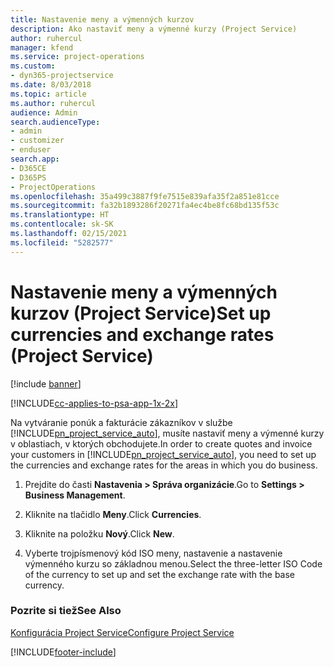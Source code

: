 ```yaml
---
title: Nastavenie meny a výmenných kurzov
description: Ako nastaviť meny a výmenné kurzy (Project Service)
author: ruhercul
manager: kfend
ms.service: project-operations
ms.custom:
- dyn365-projectservice
ms.date: 8/03/2018
ms.topic: article
ms.author: ruhercul
audience: Admin
search.audienceType:
- admin
- customizer
- enduser
search.app:
- D365CE
- D365PS
- ProjectOperations
ms.openlocfilehash: 35a499c3887f9fe7515e839afa35f2a851e81cce
ms.sourcegitcommit: fa32b1893286f20271fa4ec4be8fc68bd135f53c
ms.translationtype: HT
ms.contentlocale: sk-SK
ms.lasthandoff: 02/15/2021
ms.locfileid: "5282577"
---
```

# <a name="set-up-currencies-and-exchange-rates-project-service"></a><span data-ttu-id="b3940-103">Nastavenie meny a výmenných kurzov (Project Service)</span><span class="sxs-lookup"><span data-stu-id="b3940-103">Set up currencies and exchange rates (Project Service)</span></span>

[!include [banner](../includes/psa-now-project-operations.md)]

[!INCLUDE[cc-applies-to-psa-app-1x-2x](../includes/cc-applies-to-psa-app-1x-2x.md)]

<span data-ttu-id="b3940-104">Na vytváranie ponúk a fakturácie zákazníkov v službe [!INCLUDE[pn_project_service_auto](../includes/pn-project-service-auto.md)], musíte nastaviť meny a výmenné kurzy v oblastiach, v ktorých obchodujete.</span><span class="sxs-lookup"><span data-stu-id="b3940-104">In order to create quotes and invoice your customers in [!INCLUDE[pn_project_service_auto](../includes/pn-project-service-auto.md)], you need to set up the currencies and exchange rates for the areas in which you do business.</span></span>  
  
1.  <span data-ttu-id="b3940-105">Prejdite do časti **Nastavenia > Správa organizácie**.</span><span class="sxs-lookup"><span data-stu-id="b3940-105">Go to **Settings > Business Management**.</span></span>  
  
2.  <span data-ttu-id="b3940-106">Kliknite na tlačidlo **Meny**.</span><span class="sxs-lookup"><span data-stu-id="b3940-106">Click **Currencies**.</span></span>  
  
3.  <span data-ttu-id="b3940-107">Kliknite na položku **Nový**.</span><span class="sxs-lookup"><span data-stu-id="b3940-107">Click **New**.</span></span>  
  
4.  <span data-ttu-id="b3940-108">Vyberte trojpísmenový kód ISO meny, nastavenie a nastavenie výmenného kurzu so základnou menou.</span><span class="sxs-lookup"><span data-stu-id="b3940-108">Select the three-letter ISO Code of the currency to set up and set the exchange rate with the base currency.</span></span>  
  
### <a name="see-also"></a><span data-ttu-id="b3940-109">Pozrite si tiež</span><span class="sxs-lookup"><span data-stu-id="b3940-109">See Also</span></span>  
 [<span data-ttu-id="b3940-110">Konfigurácia Project Service</span><span class="sxs-lookup"><span data-stu-id="b3940-110">Configure Project Service</span></span>](../psa/configure.md)


[!INCLUDE[footer-include](../includes/footer-banner.md)]